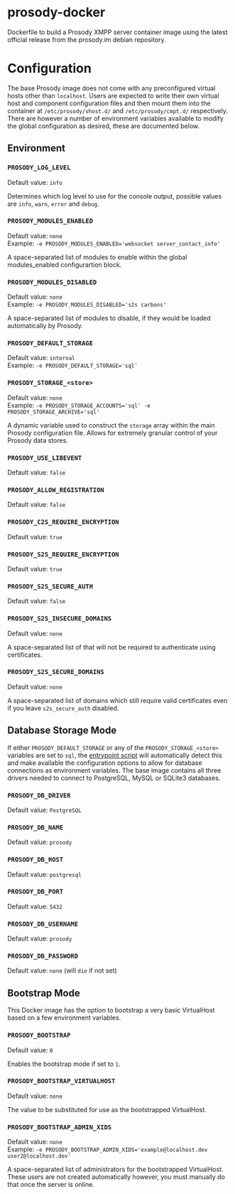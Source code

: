 # prosody-docker
Dockerfile to build a Prosody XMPP server container image using the latest official release from the prosody.im debian repository.

# Configuration

The base Prosody image does not come with any preconfigured virtual hosts other than `localhost`. Users are expected to write their own virtual host and component configuration files and then mount them into the container at `/etc/prosody/vhost.d/` and `/etc/prosody/cmpt.d/` respectively. There are however a number of environment variables available to modify the global configuration as desired, these are documented below.

## Environment

### `PROSODY_LOG_LEVEL`
Default value: `info`

Determines which log level to use for the console output, possible values are `info`, `warn`, `error` and `debug`.

### `PROSODY_MODULES_ENABLED`
Default value: `none`  
Example: `-e PROSODY_MODULES_ENABLED='websocket server_contact_info'`

A space-separated list of modules to enable within the global modules_enabled configurartion
block.

### `PROSODY_MODULES_DISABLED`
Default value: `none`  
Example: `-e PROSODY_MODULES_DISABLED='s2s carbons'`

A space-separated list of modules to disable, if they would be loaded
automatically by Prosody.

### `PROSODY_DEFAULT_STORAGE`
Default value: `internal`  
Example: `-e PROSODY_DEFAULT_STORAGE='sql'`

### `PROSODY_STORAGE_<store>`
Default value: `none`  
Example: `-e PROSODY_STORAGE_ACCOUNTS='sql' -e PROSODY_STORAGE_ARCHIVE='sql'`

A dynamic variable used to construct the `storage` array within the main
Prosody configuration file. Allows for extremely granular control of your Prosody
data stores.

### `PROSODY_USE_LIBEVENT`
Default value: `false`

### `PROSODY_ALLOW_REGISTRATION`
Default value: `false`

### `PROSODY_C2S_REQUIRE_ENCRYPTION`
Default value: `true`

### `PROSODY_S2S_REQUIRE_ENCRYPTION`
Default value: `true`

### `PROSODY_S2S_SECURE_AUTH`
Default value: `false`

### `PROSODY_S2S_INSECURE_DOMAINS`
Default value: `none`

A space-separated list of that will not be required to authenticate
using certificates.

### `PROSODY_S2S_SECURE_DOMAINS`
Default value: `none`

A space-separated list of domains which still require valid certificates
even if you leave `s2s_secure_auth` disabled.

## Database Storage Mode

If either `PROSODY_DEFAULT_STORAGE` or any of the `PROSODY_STORAGE_<store>` variables are set to `sql`, the [entrypoint script](https://github.com/OpusVL/prosody-docker/blob/master/entrypoint.pl#L131) will automatically detect this and make available the configuration options to allow for database connections as environment variables. The base image contains all three drivers needed to connect to PostgreSQL, MySQL or SQLite3 databases.

### `PROSODY_DB_DRIVER`
Default value: `PostgreSQL`

### `PROSODY_DB_NAME`
Default value: `prosody`

### `PROSODY_DB_HOST`
Default value: `postgresql`

### `PROSODY_DB_PORT`
Default value: `5432`

### `PROSODY_DB_USERNAME`
Default value: `prosody`

### `PROSODY_DB_PASSWORD`
Default value: `none` (will `die` if not set)

## Bootstrap Mode

This Docker image has the option to bootstrap a very basic VirtualHost based on a few environment variables.

### `PROSODY_BOOTSTRAP`
Default value: `0`

Enables the bootstrap mode if set to `1`.

### `PROSODY_BOOTSTRAP_VIRTUALHOST`
Default value: `none`

The value to be substituted for use as the bootstrapped VirtualHost.

### `PROSODY_BOOTSTRAP_ADMIN_XIDS`
Default value: `none`  
Example: `-e PROSODY_BOOTSTRAP_ADMIN_XIDS='example@localhost.dev user2@localhost.dev'`

A space-separated list of administrators for the bootstrapped VirtualHost. These users are not created automatically however, you must manually do that once the server is online.
